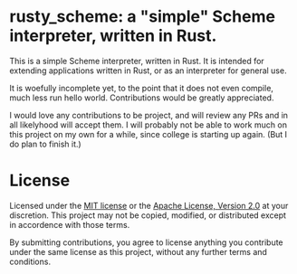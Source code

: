 # rusty_scheme: a "simple" Scheme interpreter, written in Rust.

This is a simple Scheme interpreter, written in Rust.  It is intended for extending applications written in Rust, or as an interpreter for general use.

It is woefully incomplete yet, to the point that it does not even compile, much less run hello world.  Contributions would be greatly appreciated.

I would love any contributions to be project, and will review any PRs and in all likelyhood will accept them.  I will probably not be able to work much on this project on my own for a while, since college is starting up again. (But I do plan to finish it.)

# License

Licensed under the [MIT license][1] or the [Apache License, Version 2.0][2] at your discretion.  This project may not be copied, modified, or distributed except in accordence with those terms.

By submitting contributions, you agree to license anything you contribute under the same license as this project, without any further terms and conditions.

[1]: LICENSE-MIT
[2]: LICENSE-APACHE
